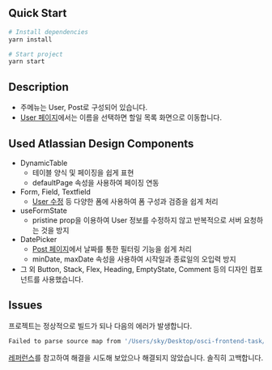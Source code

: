 ## Quick Start

```bash
# Install dependencies
yarn install

# Start project
yarn start
```

## Description

- 주메뉴는 User, Post로 구성되어 있습니다.
- [User 페이지](https://osci-frontend-task.vercel.app/users)에서는 이름을 선택하면 할일 목록 화면으로 이동합니다.

## Used Atlassian Design Components

- DynamicTable
  - 테이블 양식 및 페이징을 쉽게 표현
  - defaultPage 속성을 사용하여 페이징 연동
- Form, Field, Textfield
  - [User 수정](https://osci-frontend-task.vercel.app/users/1) 등 다양한 폼에 사용하여 폼 구성과 검증을 쉽게 처리
- useFormState
  - pristine prop을 이용하여 User 정보를 수정하지 않고 반복적으로 서버 요청하는 것을 방지
- DatePicker
  - [Post 페이지](https://osci-frontend-task.vercel.app/posts)에서 날짜를 통한 필터링 기능을 쉽게 처리
  - minDate, maxDate 속성을 사용하여 시작일과 종료일의 오입력 방지
- 그 외 Button, Stack, Flex, Heading, EmptyState, Comment 등의 디자인 컴포넌트를 사용했습니다.

## Issues

프로젝트는 정상적으로 빌드가 되나 다음의 에러가 발생합니다.

```bash
Failed to parse source map from '/Users/sky/Desktop/osci-frontend-task/node_modules/@atlaskit/analytics-next-stable-react-context/src/context.ts' file: Error: ENOENT: no such file or directory, open '/Users/sky/Desktop/osci-frontend-task/node_modules/@atlaskit/analytics-next-stable-react-context/src/context.ts'
```

[레퍼런스](https://community.developer.atlassian.com/t/error-when-i-use-atlaskit-editor-core-with-forge-custom-ui/62091/9)를 참고하여 해결을 시도해 보았으나 해결되지 않았습니다. 솔직히 고백합니다.
